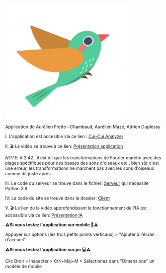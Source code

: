 ![alt text](https://github.com/Panda-Dreamer/ES-Cui-cui.ml/blob/main/client/resources/logo.svg)



Application de Aurélien Frette--Chambaud, Aurélien Mazé, Adrien Duplessy

I. L'application est accesible via ce lien : [Cui-Cui Analyzer](https://cui-cui.ml)


II. 🎬 La vidéo se trouve à ce lien: 
[Présentation application](https://youtu.be/SdGn9vRxyjI)
[^note]:
  *NOTE*: A 2:42 , il est dit que les transformations de Fourier marche avec des plages spécifiques pour des basses des sons d'oiseaux etc., bien sûr c'est une erreur, les transformations ne marchent pas avec les sons d'oiseaux comme dit juste après.


III. Le code du serveur se trouve dans le fichier: 
[Serveur](https://github.com/Panda-Dreamer/ES-Cui-cui.ml/tree/main/server) qui nécessite Python 3.8 


IV. Le code du site se trouve dans le dossier: 
[Client](https://github.com/Panda-Dreamer/ES-Cui-cui.ml/tree/main/client)


V. 🎬 Le lien de la vidéo approfondissant le fonctionnement de l'IA est accessible via ce lien:
[Présentation IA](https://youtu.be/V0IeZ-uRZok)




⚠️**Si vous testez l'application sur mobile 📱**⚠️

Appuyer sur options (les trois petits points verticaux) > "Ajouter à l'écran d'accueil"

⚠️**Si vous testez l'application sur pc 💻**⚠️

Clic Droit > Inspecter > Ctrl+Maj+M  > Sélectionez dans "Dimensions" un modèle de mobile
